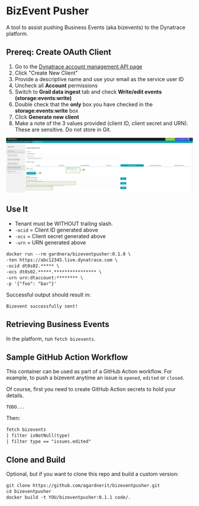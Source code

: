# BizEvent Pusher

A tool to assist pushing Business Events (aka bizevents) to the Dynatrace platform.

## Prereq: Create OAuth Client

1. Go to the [Dynatrace account management API page](https://account.dynatrace.com/my/enterprise-api)
2. Click "Create New Client"
3. Provide a descriptive name and use your email as the service user ID
4. Uncheck all **Account** permissions
5. Switch to **Grail data ingest** tab and check **Write/edit events (storage:events:write)**
6. Double check that the **only** box you have checked in the **storage:events:write** box
7. Click **Generate new client**
8. Make a note of the 3 values provided (client ID, client secret and URN). These are sensitive. Do not store in Git.

![DT OAuth Client](assets/prereq1.jpg)

## Use It

- Tenant must be WITHOUT trailing slash.
- `-ocid` = Client ID generated above
- `-ocs` = Client secret generated above
- `-urn` = URN generated above

```
docker run --rm gardnera/bizeventpusher:0.1.0 \
-ten https://abc12345.live.dynatrace.com \
-ocid dt0s02.***** \
-ocs dt0s02.*****.**************** \
-urn urn:dtaccount:******** \
-p '{"foo": "bar"}'
```

Successful output should result in:

```
Bizevent successfully sent!
```

## Retrieving Business Events
In the platform, run `fetch bizevents`.

## Sample GitHub Action Workflow
This container can be used as part of a GitHub Action workflow. For example, to push a bizevent anytime an issue is `opened`, `edited` or `closed`.

Of course, first you need to create GitHub Action secrets to hold your details.

```
TODO...
```

Then:

```
fetch bizevents
| filter isNotNull(type)
| filter type == "issues.edited"
```

## Clone and Build

Optional, but if you want to clone this repo and build a custom version:

```
git clone https://github.com/agardnerit/bizeventpusher.git
cd bizeventpusher
docker build -t YOU/bizeventpusher:0.1.1 code/.
```